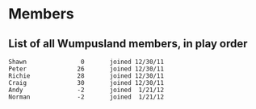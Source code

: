 Members
=======

List of all Wumpusland members, in play order
--------------------------------------------

    Shawn               0       joined 12/30/11
    Peter              26       joined 12/30/11
    Richie             28       joined 12/30/11
    Craig              30       joined 12/30/11
    Andy               -2       joined  1/21/12
    Norman             -2       joined  1/21/12

